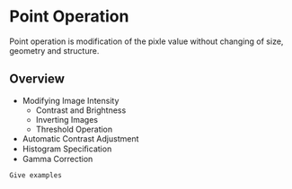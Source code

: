 # Point Operation

Point operation is modification of the pixle value without changing of size, geometry and structure.

## Overview

* Modifying Image Intensity
  * Contrast and Brightness
  * Inverting Images 
  * Threshold Operation
* Automatic Contrast Adjustment
* Histogram Speciﬁcation
* Gamma Correction 

```
Give examples
```
